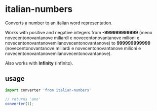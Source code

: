 # italian-numbers

Converts a number to an italian word representation.

Works with positive and negative integers from __-999999999999__ (meno novecentonovantanove miliardi e novecentonovantanove milioni e novecentonovantanovemilanovecentonovantanove) to __999999999999__ (novecentonovantanove miliardi e novecentonovantanove milioni e novecentonovantanovemilanovecentonovantanove).

Also works with __Infinity__ (infinito).

## usage

```js
import converter 'from italian-numbers'

// returns 'uno'
converter(1);
```
